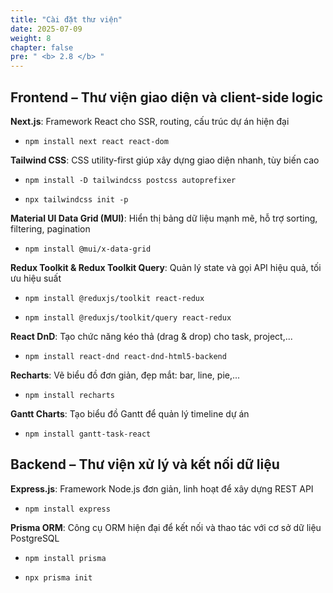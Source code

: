 ```yaml
---
title: "Cài đặt thư viện"
date: 2025-07-09
weight: 8
chapter: false
pre: " <b> 2.8 </b> "
---
```


## Frontend – Thư viện giao diện và client-side logic

**Next.js**: Framework React cho SSR, routing, cấu trúc dự án hiện đại

- `npm install next react react-dom`

**Tailwind CSS**: CSS utility-first giúp xây dựng giao diện nhanh, tùy biến cao

- `npm install -D tailwindcss postcss autoprefixer`

- `npx tailwindcss init -p`

**Material UI Data Grid (MUI)**: Hiển thị bảng dữ liệu mạnh mẽ, hỗ trợ sorting, filtering, pagination

- `npm install @mui/x-data-grid`

**Redux Toolkit & Redux Toolkit Query**: Quản lý state và gọi API hiệu quả, tối ưu hiệu suất

- `npm install @reduxjs/toolkit react-redux`

- `npm install @reduxjs/toolkit/query react-redux`

**React DnD**: Tạo chức năng kéo thả (drag & drop) cho task, project,...

- `npm install react-dnd react-dnd-html5-backend`

**Recharts**: Vẽ biểu đồ đơn giản, đẹp mắt: bar, line, pie,...

- `npm install recharts`

**Gantt Charts**: Tạo biểu đồ Gantt để quản lý timeline dự án

- `npm install gantt-task-react`

## Backend – Thư viện xử lý và kết nối dữ liệu

**Express.js**: Framework Node.js đơn giản, linh hoạt để xây dựng REST API

- `npm install express`

**Prisma ORM**: Công cụ ORM hiện đại để kết nối và thao tác với cơ sở dữ liệu PostgreSQL

- `npm install prisma`

- `npx prisma init`
